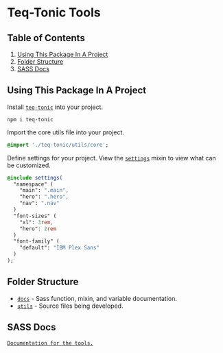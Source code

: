 # Teq-Tonic Tools

## Table of Contents

1. [Using This Package In A Project](#using-this-package-in-a-project)
2. [Folder Structure](#folder-structure)
3. [SASS Docs](https://ernieayala.github.io/teq-tonic/)


## Using This Package In A Project

Install [`teq-tonic`](https://www.npmjs.com/package/teq-tonic) into your project.

``` 
npm i teq-tonic
```

Import the core utils file into your project.

```sass
@import './teq-tonic/utils/core';
```

Define settings for your project.
View the [`settings`](https://ernieayala.github.io/teq-tonic/#support-mixin-settings) mixin to view what can be customized. 

``` sass
@include settings(
  "namespace" (
    "main": ".main",
    "hero": ".hero",
    "nav": ".nav"
  )
  "font-sizes" (
    "xl": 3rem,
    "hero": 2rem
  )
  "font-family" (
    "default": "IBM Plex Sans"
  )
);
```

## Folder Structure

* [`docs`](./docs) - Sass function, mixin, and variable documentation.
* [`utils`](./utils) - Source files being developed.

## SASS Docs

[`Documentation for the tools.`](https://ernieayala.github.io/teq-tonic/)
